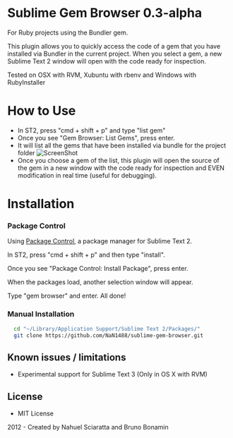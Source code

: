 # Sublime Gem Browser 0.3-alpha

For Ruby projects using the Bundler gem.

This plugin allows you to quickly access the code of a gem that you have installed via Bundler in the current project. When you select a gem, a new Sublime Text 2 window will open with the code ready for inspection.

Tested on OSX with RVM, Xubuntu with rbenv and Windows with RubyInstaller
# How to Use
* In ST2, press "cmd + shift + p" and type "list gem"
* Once you see "Gem Browser: List Gems", press enter.
* It will list all the gems that have been installed via bundle for the project folder 
  ![ScreenShot](https://dl.dropbox.com/u/1252099/semi-permanent/gembrowser.png)
* Once you choose a gem of the list, this plugin will open the source of the gem in a new window with the code ready for inspection and EVEN modification in real time (useful for debugging).

# Installation

### Package Control
Using [Package Control](http://wbond.net/sublime_packages/package_control), a
package manager for Sublime Text 2.

In ST2, press "cmd + shift + p" and then type "install".

Once you see "Package Control: Install Package", press enter.

When the packages load, another selection window will appear.

Type "gem browser" and enter. All done!

### Manual Installation

```bash
  cd "~/Library/Application Support/Sublime Text 2/Packages/"
  git clone https://github.com/NaN1488/sublime-gem-browser.git
```

## Known issues / limitations
* Experimental support for Sublime Text 3 (Only in OS X with RVM)

## License
* MIT License

2012 - Created by Nahuel Sciaratta and Bruno Bonamin
